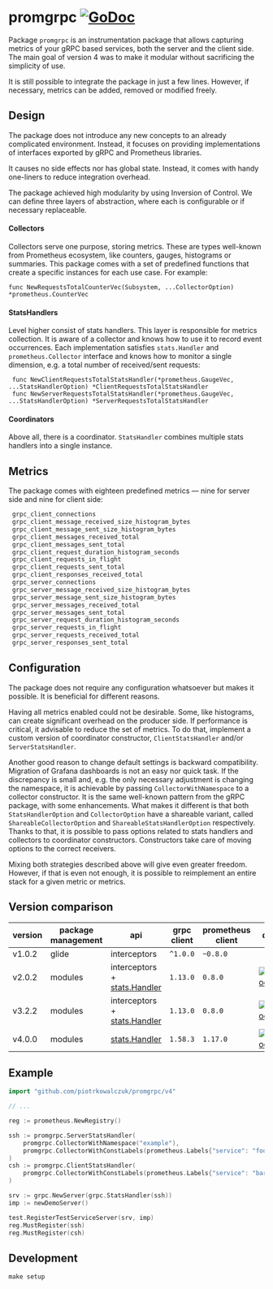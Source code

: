 # promgrpc [![GoDoc](https://godoc.org/github.com/piotrkowalczuk/promgrpc?status.svg)](https://pkg.go.dev/github.com/piotrkowalczuk/promgrpc/v4)

Package `promgrpc` is an instrumentation package that allows capturing metrics of your gRPC based services, both the server and the client side.
The main goal of version 4 was to make it modular without sacrificing the simplicity of use.

It is still possible to integrate the package in just a few lines.
However, if necessary, metrics can be added, removed or modified freely.

## Design

The package does not introduce any new concepts to an already complicated environment.
Instead, it focuses on providing implementations of interfaces exported by gRPC and Prometheus libraries.

It causes no side effects nor has global state.
Instead, it comes with handy one-liners to reduce integration overhead.

The package achieved high modularity by using Inversion of Control.
We can define three layers of abstraction, where each is configurable or if necessary replaceable.

#### Collectors
 
Collectors serve one purpose, storing metrics.
These are types well-known from Prometheus ecosystem, like counters, gauges, histograms or summaries.
This package comes with a set of predefined functions that create a specific instances for each use case. For example:

```golang
func NewRequestsTotalCounterVec(Subsystem, ...CollectorOption) *prometheus.CounterVec
```

#### StatsHandlers

Level higher consist of stats handlers. This layer is responsible for metrics collection.
It is aware of a collector and knows how to use it to record event occurrences.
Each implementation satisfies `stats.Handler` and `prometheus.Collector` interface and knows how to monitor a single dimension, e.g. a total number of received/sent requests:

```golang
 func NewClientRequestsTotalStatsHandler(*prometheus.GaugeVec, ...StatsHandlerOption) *ClientRequestsTotalStatsHandler
 func NewServerRequestsTotalStatsHandler(*prometheus.GaugeVec, ...StatsHandlerOption) *ServerRequestsTotalStatsHandler
```

#### Coordinators
Above all, there is a coordinator.
`StatsHandler` combines multiple stats handlers into a single instance.

## Metrics

The package comes with eighteen predefined metrics — nine for server side and nine for client side:

```bash
 grpc_client_connections
 grpc_client_message_received_size_histogram_bytes
 grpc_client_message_sent_size_histogram_bytes
 grpc_client_messages_received_total
 grpc_client_messages_sent_total
 grpc_client_request_duration_histogram_seconds
 grpc_client_requests_in_flight
 grpc_client_requests_sent_total
 grpc_client_responses_received_total
 grpc_server_connections
 grpc_server_message_received_size_histogram_bytes
 grpc_server_message_sent_size_histogram_bytes
 grpc_server_messages_received_total
 grpc_server_messages_sent_total
 grpc_server_request_duration_histogram_seconds
 grpc_server_requests_in_flight
 grpc_server_requests_received_total
 grpc_server_responses_sent_total
```

## Configuration

The package does not require any configuration whatsoever but makes it possible.
It is beneficial for different reasons.

Having all metrics enabled could not be desirable.
Some, like histograms, can create significant overhead on the producer side.
If performance is critical, it advisable to reduce the set of metrics.
To do that, implement a custom version of coordinator constructor, `ClientStatsHandler` and/or `ServerStatsHandler`.

Another good reason to change default settings is backward compatibility.
Migration of Grafana dashboards is not an easy nor quick task.
If the discrepancy is small and, e.g. the only necessary adjustment is changing the namespace, it is achievable by passing `CollectorWithNamespace` to a collector constructor.
It is the same well-known pattern from the gRPC package, with some enhancements.
What makes it different is that both `StatsHandlerOption` and `CollectorOption` have a shareable variant, called `ShareableCollectorOption` and `ShareableStatsHandlerOption` respectively.
Thanks to that, it is possible to pass options related to stats handlers and collectors to coordinator constructors.
Constructors take care of moving options to the correct receivers.

Mixing both strategies described above will give even greater freedom.
However, if that is even not enough, it is possible to reimplement an entire stack for a given metric or metrics.

## Version comparison

| version | package management | api | grpc client | prometheus client | docs |
|---------|--------------------| --- |-------------|-------------------| ------|
| v1.0.2 | glide | interceptors | `^1.0.0`    | `~0.8.0`          |  |
| v2.0.2 | modules| interceptors + [stats.Handler](https://godoc.org/google.golang.org/grpc/stats#Handler) | `1.13.0`    | `0.8.0`           | [![GoDoc](https://godoc.org/github.com/piotrkowalczuk/promgrpc?status.svg)](https://godoc.org/github.com/piotrkowalczuk/promgrpc) |
| v3.2.2 | modules | interceptors + [stats.Handler](https://godoc.org/google.golang.org/grpc/stats#Handler) | `1.13.0`    | `0.8.0`           | [![GoDoc](https://godoc.org/github.com/piotrkowalczuk/promgrpc/v3?status.svg)](https://godoc.org/github.com/piotrkowalczuk/promgrpc/v3) |
| v4.0.0 | modules | [stats.Handler](https://godoc.org/google.golang.org/grpc/stats#Handler) | `1.58.3`    | `1.17.0`          | [![GoDoc](https://godoc.org/github.com/piotrkowalczuk/promgrpc/v4?status.svg)](https://godoc.org/github.com/piotrkowalczuk/promgrpc/v4) |

## Example

```go
import "github.com/piotrkowalczuk/promgrpc/v4"

// ...

reg := prometheus.NewRegistry()

ssh := promgrpc.ServerStatsHandler(
    promgrpc.CollectorWithNamespace("example"),
    promgrpc.CollectorWithConstLabels(prometheus.Labels{"service": "foo"}),
)
csh := promgrpc.ClientStatsHandler(
    promgrpc.CollectorWithConstLabels(prometheus.Labels{"service": "bar"}),
)

srv := grpc.NewServer(grpc.StatsHandler(ssh))
imp := newDemoServer()

test.RegisterTestServiceServer(srv, imp)
reg.MustRegister(ssh)
reg.MustRegister(csh)
```

## Development

```make setup```
